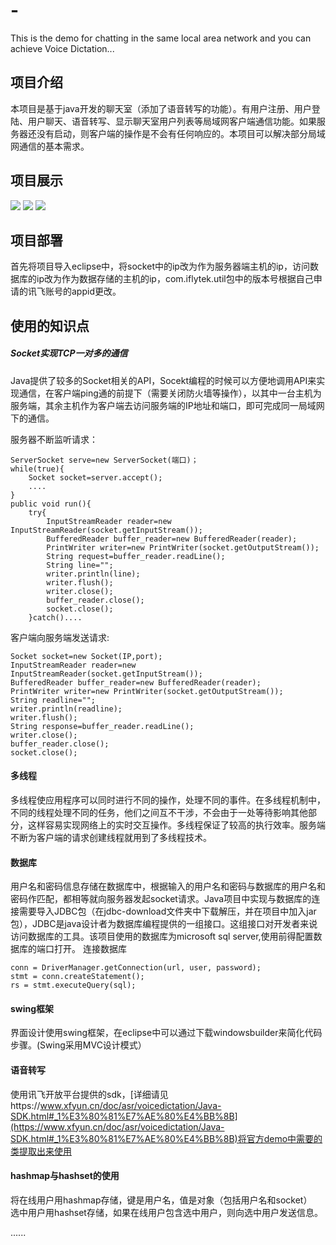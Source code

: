 # -
This is the demo for chatting in the same local area network and you can achieve Voice Dictation...
## 项目介绍
本项目是基于java开发的聊天室（添加了语音转写的功能）。有用户注册、用户登陆、用户聊天、语音转写、显示聊天室用户列表等局域网客户端通信功能。如果服务器还没有启动，则客户端的操作是不会有任何响应的。本项目可以解决部分局域网通信的基本需求。
## 项目展示
![](img-folder/chatting-1.PNG)
![](img-folder/chatting-2.PNG)
![](img-folder/chatting-3.PNG)
## 项目部署
首先将项目导入eclipse中，将socket中的ip改为作为服务器端主机的ip，访问数据库的ip改为作为数据存储的主机的ip，com.iflytek.util包中的版本号根据自己申请的讯飞账号的appid更改。

## 使用的知识点   
##### Socket实现TCP一对多的通信    
Java提供了较多的Socket相关的API，Socekt编程的时候可以方便地调用API来实现通信，在客户端ping通的前提下（需要关闭防火墙等操作），以其中一台主机为服务端，其余主机作为客户端去访问服务端的IP地址和端口，即可完成同一局域网下的通信。     

服务器不断监听请求：  

	ServerSocket serve=new ServerSocket(端口)；
	while(true){
		Socket socket=server.accept();    
		....
	}
	public void run(){
		try{
			InputStreamReader reader=new InputStreamReader(socket.getInputStream());
			BufferedReader buffer_reader=new BufferedReader(reader);
			PrintWriter writer=new PrintWriter(socket.getOutputStream());
			String request=buffer_reader.readLine();
			String line="";
			writer.println(line);
			writer.flush();
			writer.close();
			buffer_reader.close();
			socket.close();
		}catch()....

客户端向服务端发送请求:

	Socket socket=new Socket(IP,port);
	InputStreamReader reader=new InputStreamReader(socket.getInputStream());     
	BufferedReader buffer_reader=new BufferedReader(reader);   	 
	PrintWriter writer=new PrintWriter(socket.getOutputStream());    
	String readline="";
	writer.println(readline);
	writer.flush();
	String response=buffer_reader.readLine();
	writer.close();
	buffer_reader.close();
	socket.close();				

#### 多线程
多线程使应用程序可以同时进行不同的操作，处理不同的事件。在多线程机制中，不同的线程处理不同的任务，他们之间互不干涉，不会由于一处等待影响其他部分，这样容易实现网络上的实时交互操作。多线程保证了较高的执行效率。服务端不断为客户端的请求创建线程就用到了多线程技术。

#### 数据库
用户名和密码信息存储在数据库中，根据输入的用户名和密码与数据库的用户名和密码作匹配，都相等就向服务器发起socket请求。Java项目中实现与数据库的连接需要导入JDBC包（在jdbc-download文件夹中下载解压，并在项目中加入jar包），JDBC是java设计者为数据库编程提供的一组接口。这组接口对开发者来说访问数据库的工具。该项目使用的数据库为microsoft sql server,使用前得配置数据库的端口打开。
连接数据库

	conn = DriverManager.getConnection(url, user, password);  					         
	stmt = conn.createStatement(); 
	rs = stmt.executeQuery(sql);

#### swing框架    
界面设计使用swing框架，在eclipse中可以通过下载windowsbuilder来简化代码步骤。(Swing采用MVC设计模式）   

#### 语音转写  
使用讯飞开放平台提供的sdk，[详细请见https://www.xfyun.cn/doc/asr/voicedictation/Java-SDK.html#_1%E3%80%81%E7%AE%80%E4%BB%8B](https://www.xfyun.cn/doc/asr/voicedictation/Java-SDK.html#_1%E3%80%81%E7%AE%80%E4%BB%8B)将官方demo中需要的类提取出来使用          

#### hashmap与hashset的使用
将在线用户用hashmap存储，键是用户名，值是对象（包括用户名和socket）        
选中用户用hashset存储，如果在线用户包含选中用户，则向选中用户发送信息。   


......


